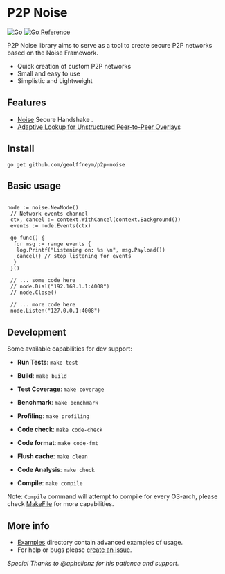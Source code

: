 # P2P Noise

[![Go](https://github.com/geolffreym/p2p-noise/actions/workflows/go.yml/badge.svg)](https://github.com/geolffreym/p2p-noise/actions/workflows/go.yml)
[![Go Reference](https://pkg.go.dev/badge/github.com/geolffreym/p2p-noise.svg)](https://pkg.go.dev/github.com/geolffreym/p2p-noise)

P2P Noise library aims to serve as a tool to create secure P2P networks based on the Noise Framework.

* Quick creation of custom P2P networks
* Small and easy to use
* Simplistic and Lightweight

## Features

* [Noise](http://www.noiseprotocol.org/) Secure Handshake .
* [Adaptive Lookup for Unstructured
Peer-to-Peer Overlays](https://arxiv.org/pdf/1509.04417.pdf#:~:text=An%20unstructured%20P2P%20system%20is,(or%20scale%20free%20networks).)

## Install

```
go get github.com/geolffreym/p2p-noise
```

## Basic usage

```

node := noise.NewNode()
 // Network events channel
 ctx, cancel := context.WithCancel(context.Background())
 events := node.Events(ctx)

 go func() {
  for msg := range events {
   log.Printf("Listening on: %s \n", msg.Payload())
   cancel() // stop listening for events
  }
 }()

 // ... some code here
 // node.Dial("192.168.1.1:4008")
 // node.Close()

 // ... more code here
 node.Listen("127.0.0.1:4008")

```

## Development

Some available capabilities for dev support:

* **Run Tests**: `make test`

* **Build**: `make build`

* **Test Coverage**: `make coverage`

* **Benchmark**: `make benchmark`

* **Profiling**: `make profiling`

* **Code check**: `make code-check`

* **Code format**: `make code-fmt`

* **Flush cache**: `make clean`

* **Code Analysis**: `make check`

* **Compile**: `make compile`

Note: `Compile` command will attempt to compile for every OS-arch, please check [MakeFile](https://github.com/geolffreym/p2p-noise) for more capabilities.  

## More info

* [Examples](https://github.com/geolffreym/p2p-noise) directory contain advanced examples of usage.
* For help or bugs please [create an issue](https://github.com/geolffreym/p2p-noise/issues).


*Special Thanks to @aphelionz for his patience and support.*
